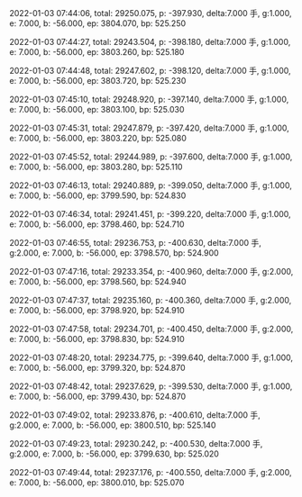 2022-01-03 07:44:06, total: 29250.075, p: -397.930, delta:7.000 手, g:1.000, e: 7.000, b: -56.000, ep: 3804.070, bp: 525.250

2022-01-03 07:44:27, total: 29243.504, p: -398.180, delta:7.000 手, g:1.000, e: 7.000, b: -56.000, ep: 3803.260, bp: 525.180

2022-01-03 07:44:48, total: 29247.602, p: -398.120, delta:7.000 手, g:1.000, e: 7.000, b: -56.000, ep: 3803.720, bp: 525.230

2022-01-03 07:45:10, total: 29248.920, p: -397.140, delta:7.000 手, g:1.000, e: 7.000, b: -56.000, ep: 3803.100, bp: 525.030

2022-01-03 07:45:31, total: 29247.879, p: -397.420, delta:7.000 手, g:1.000, e: 7.000, b: -56.000, ep: 3803.220, bp: 525.080

2022-01-03 07:45:52, total: 29244.989, p: -397.600, delta:7.000 手, g:1.000, e: 7.000, b: -56.000, ep: 3803.280, bp: 525.110

2022-01-03 07:46:13, total: 29240.889, p: -399.050, delta:7.000 手, g:1.000, e: 7.000, b: -56.000, ep: 3799.590, bp: 524.830

2022-01-03 07:46:34, total: 29241.451, p: -399.220, delta:7.000 手, g:1.000, e: 7.000, b: -56.000, ep: 3798.460, bp: 524.710

2022-01-03 07:46:55, total: 29236.753, p: -400.630, delta:7.000 手, g:2.000, e: 7.000, b: -56.000, ep: 3798.570, bp: 524.900

2022-01-03 07:47:16, total: 29233.354, p: -400.960, delta:7.000 手, g:2.000, e: 7.000, b: -56.000, ep: 3798.560, bp: 524.940

2022-01-03 07:47:37, total: 29235.160, p: -400.360, delta:7.000 手, g:2.000, e: 7.000, b: -56.000, ep: 3798.920, bp: 524.910

2022-01-03 07:47:58, total: 29234.701, p: -400.450, delta:7.000 手, g:2.000, e: 7.000, b: -56.000, ep: 3798.830, bp: 524.910

2022-01-03 07:48:20, total: 29234.775, p: -399.640, delta:7.000 手, g:1.000, e: 7.000, b: -56.000, ep: 3799.320, bp: 524.870

2022-01-03 07:48:42, total: 29237.629, p: -399.530, delta:7.000 手, g:1.000, e: 7.000, b: -56.000, ep: 3799.430, bp: 524.870

2022-01-03 07:49:02, total: 29233.876, p: -400.610, delta:7.000 手, g:2.000, e: 7.000, b: -56.000, ep: 3800.510, bp: 525.140

2022-01-03 07:49:23, total: 29230.242, p: -400.530, delta:7.000 手, g:2.000, e: 7.000, b: -56.000, ep: 3799.630, bp: 525.020

2022-01-03 07:49:44, total: 29237.176, p: -400.550, delta:7.000 手, g:2.000, e: 7.000, b: -56.000, ep: 3800.010, bp: 525.070